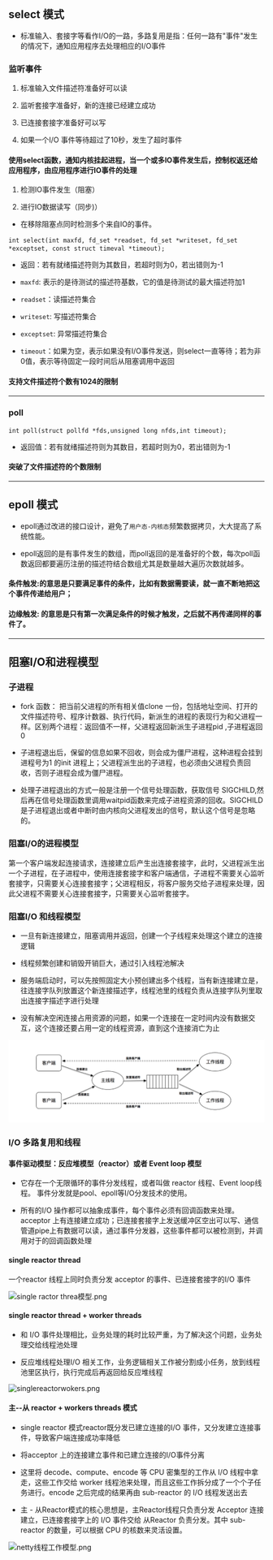## select 模式

- 标准输入、套接字等看作I/O的一路，多路复用是指：任何一路有"事件"发生的情况下，通知应用程序去处理相应的I/O事件

### 监听事件

1. 标准输入文件描述符准备好可以读

2. 监听套接字准备好，新的连接已经建立成功

3. 已连接套接字准备好可以写

4. 如果一个I/O 事件等待超过了10秒，发生了超时事件

#### 使用select函数，通知内核挂起进程，当一个或多IO事件发生后，控制权返还给应用程序，由应用程序进行IO事件的处理

1. 检测IO事件发生（阻塞）

2. 进行IO数据读写（同步)）

- 在移除阻塞点同时检测多个来自IO的事件。

````shell
int select(int maxfd, fd_set *readset, fd_set *writeset, fd_set *exceptset, const struct timeval *timeout);
````

- 返回：若有就绪描述符则为其数目，若超时则为0，若出错则为-1

- `maxfd`: 表示的是待测试的描述符基数，它的值是待测试的最大描述符加1

- `readset`：读描述符集合

- `writeset`: 写描述符集合

- `exceptset`: 异常描述符集合

- `timeout`：如果为空，表示如果没有I/O事件发送，则select一直等待；若为非0值，表示等待固定一段时间后从阻塞调用中返回


#### 支持文件描述符个数有1024的限制

-------------------

### poll

````shell
int poll(struct pollfd *fds,unsigned long nfds,int timeout);

````
- 返回值：若有就绪描述符则为其数目，若超时则为0，若出错则为-1


#### 突破了文件描述符的个数限制


-----------------

## epoll 模式

- epoll通过改进的接口设计，避免了`用户态-内核态`频繁数据拷贝，大大提高了系统性能。

- epoll返回的是有事件发生的数组，而poll返回的是准备好的个数，每次poll函数返回都要遍历注册的描述符结合数组尤其是数量越大遍历次数就越多。


#### **条件触发**:的意思是只要满足事件的条件，比如有数据需要读，就一直不断地把这个事件传递给用户；
#### **边缘触发**: 的意思是只有第一次满足条件的时候才触发，之后就不再传递同样的事件了。

-----
## 阻塞I/O和进程模型

###  子进程

- fork 函数： 把当前父进程的所有相关值clone 一份，包括地址空间、打开的文件描述符号、程序计数器、执行代码，新派生的进程的表现行为和父进程一样。区别两个进程：返回值不一样，父进程返回新派生子进程pid ,子进程返回0

- 子进程退出后，保留的信息如果不回收，则会成为僵尸进程，这种进程会挂到进程号为1 的init 进程上；父进程派生出的子进程，也必须由父进程负责回收，否则子进程会成为僵尸进程。

- 处理子进程退出的方式一般是注册一个信号处理函数，获取信号 SIGCHILD,然后再在信号处理函数里调用waitpid函数来完成子进程资源的回收。SIGCHILD是子进程退出或者中断时由内核向父进程发出的信号，默认这个信号是忽略的。

### 阻塞I/O的进程模型

第一个客户端发起连接请求，连接建立后产生出连接套接字，此时，父进程派生出一个子进程，在子进程中，使用连接套接字和客户端通信，子进程不需要关心监听套接字，只需要关心连接套接字；父进程相反，将客户服务交给子进程来处理，因此父进程不需要关心连接套接字，只需要关心监听套接字。

### 阻塞I/O 和线程模型

- 一旦有新连接建立，阻塞调用并返回，创建一个子线程来处理这个建立的连接逻辑

- 线程频繁创建和销毁开销巨大，通过引入线程池解决

- 服务端启动时，可以先按照固定大小预创建出多个线程，当有新连接建立是，往连接字队列放置这个新连接描述字，线程池里的线程负责从连接字队列里取出连接字描述字进行处理

- 没有解决空闲连接占用资源的问题，如果一个连接在一定时间内没有数据交互，这个连接还要占用一定的线程资源，直到这个连接消亡为止

![多线程模型](../images/多线程模型.png)

### I/O 多路复用和线程

#### 事件驱动模型：反应堆模型（reactor）或者 Event loop 模型

- 它存在一个无限循环的事件分发线程，或者叫做 reactor 线程、Event loop线程。 事件分发就是pool、epoll等I/O分发技术的使用。

- 所有的I/O 操作都可以抽象成事件，每个事件必须有回调函数来处理。acceptor 上有连接建立成功；已连接套接字上发送缓冲区空出可以写、通信管道pipe上有数据可以读，通过事件分发器，这些事件都可以被检测到，并调用对于的回调函数处理

#### single reactor thread

一个reactor 线程上同时负责分发 acceptor 的事件、已连接套接字的I/O 事件

![single ractor threa模型.png](https://i.loli.net/2020/12/29/R6QO4zLDjZUWnoJ.png)

#### single reactor thread + worker threads

- 和 I/O 事件处理相比，业务处理的耗时比较严重，为了解决这个问题，业务处理交给线程池处理

- 反应堆线程处理I/O 相关工作，业务逻辑相关工作被分割成小任务，放到线程池里区执行，执行完成后再返回给反应堆线程

![singlereactorwokers.png](https://i.loli.net/2020/12/29/WzMmOZ3eig2YUov.png)

#### 主--从 reactor + workers threads 模式

- single reactor 模式reactor既分发已建立连接的I/O 事件，又分发建立连接事件，导致客户端连接成功率降低

- 将acceptor 上的连接建立事件和已建立连接的I/O事件分离

- 这里将 decode、compute、encode 等 CPU 密集型的工作从 I/O 线程中拿走，这些工作交给 worker 线程池来处理，而且这些工作拆分成了一个个子任务进行。encode 之后完成的结果再由 sub-reactor
  的 I/O 线程发送出去

- 主 - 从Reactor模式的核心思想是，主Reactor线程只负责分发 Acceptor 连接建立，已连接套接字上的 I/O 事件交给 从Reactor 负责分发。其中 sub-reactor 的数量，可以根据 CPU
  的核数来灵活设置。

![netty线程工作模型.png](https://i.loli.net/2020/12/29/TjuN9g3M8P6DOEa.png)